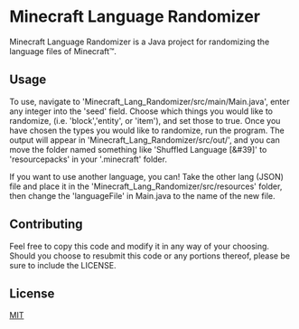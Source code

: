 # Minecraft Language Randomizer

Minecraft Language Randomizer is a Java project for randomizing the language files of Minecraft™.

## Usage

To use, navigate to 'Minecraft_Lang_Randomizer/src/main/Main.java', enter any integer into the 'seed' field. Choose which things you would like to randomize, (i.e. 'block','entity', or 'item'), and set those to true. Once you have chosen the types you would like to randomize, run the program. The output will appear in 'Minecraft_Lang_Randomizer/src/out/', and you can move the folder named something like 'Shuffled Language [&#39]' to 'resourcepacks' in your '.minecraft' folder.

If you want to use another language, you can! Take the other lang (JSON) file and place it in the 'Minecraft_Lang_Randomizer/src/resources' folder, then change the 'languageFile' in Main.java to the name of the new file.

## Contributing
Feel free to copy this code and modify it in any way of your choosing. Should you choose to resubmit this code or any portions thereof, please be sure to include the LICENSE.

## License
[MIT](https://choosealicense.com/licenses/mit/)